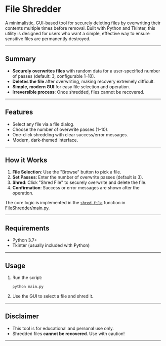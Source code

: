 # File Shredder

A minimalistic, GUI-based tool for securely deleting files by overwriting their contents multiple times before removal. Built with Python and Tkinter, this utility is designed for users who want a simple, effective way to ensure sensitive files are permanently destroyed.

---

## Summary

- **Securely overwrites files** with random data for a user-specified number of passes (default: 3, configurable 1–10).
- **Deletes the file** after overwriting, making recovery extremely difficult.
- **Simple, modern GUI** for easy file selection and operation.
- **Irreversible process**: Once shredded, files cannot be recovered.

---

## Features

- Select any file via a file dialog.
- Choose the number of overwrite passes (1–10).
- One-click shredding with clear success/error messages.
- Modern, dark-themed interface.

---

## How it Works

1. **File Selection**: Use the "Browse" button to pick a file.
2. **Set Passes**: Enter the number of overwrite passes (default is 3).
3. **Shred**: Click "Shred File" to securely overwrite and delete the file.
4. **Confirmation**: Success or error messages are shown after the operation.

The core logic is implemented in the [`shred_file`](FileShredder/main.py) function in [FileShredder/main.py](FileShredder/main.py).

---

## Requirements

- Python 3.7+
- Tkinter (usually included with Python)

---

## Usage

1. Run the script:
    ```sh
    python main.py
    ```
2. Use the GUI to select a file and shred it.

---

## Disclaimer

- This tool is for educational and personal use only.
- Shredded files **cannot be recovered**. Use with caution!

---
